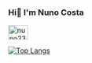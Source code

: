 ### Hi👋 I'm Nuno Costa

<a href="https://instagram.com/nuno23costa" target="blank"><img align="center" src="https://raw.githubusercontent.com/rahuldkjain/github-profile-readme-generator/master/src/images/icons/Social/instagram.svg" alt="nuno23costa" height="30" width="40" /></a>

[![Top Langs](https://github-readme-stats.vercel.app/api/top-langs/?username=nuno23c)](https://github.com/Nuno23C/github-readme-stats)
